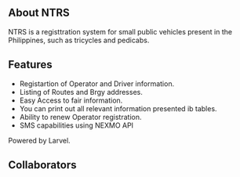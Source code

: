 ## About NTRS

NTRS is a registtration system for small public vehicles present in the Philippines, such as tricycles and pedicabs. 

## Features
- Registartion of Operator and Driver information.
- Listing of Routes and Brgy addresses.
- Easy Access to fair information.
- You can print out all relevant information presented ib tables.
- Ability to renew Operator registration.
- SMS capabilities using NEXMO API

Powered by Larvel.

## Collaborators


